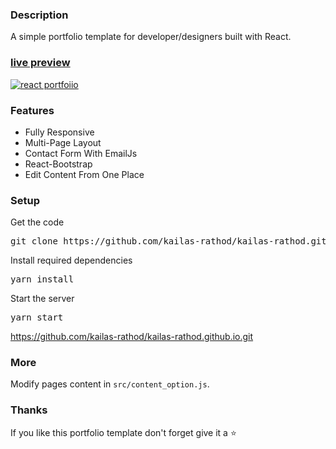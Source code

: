 ### Description

A simple portfolio template for developer/designers built with React. 

### [live preview](https://github.com/kailas-rathod/kailas-rathod.github.io)

[![react portfoiio](src/assets/images/react%20portfolio%20gif.gif)](https://github.com/kailas-rathod/kailas-rathod.github.io)

### Features

- Fully Responsive
- Multi-Page Layout
- Contact Form With EmailJs
- React-Bootstrap
- Edit Content From One Place

### Setup

Get the code

<pre>git clone https://github.com/kailas-rathod/kailas-rathod.github.io.git]</pre>
 
Install required dependencies

<pre>yarn install</pre>


Start the server

<pre>yarn start</pre>
https://github.com/kailas-rathod/kailas-rathod.github.io.git
### More

Modify pages content in  `src/content_option.js`.

### Thanks

If you like this portfolio template don't forget give it a ⭐ 
